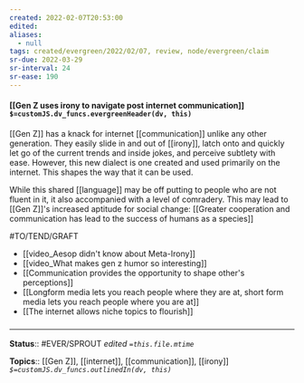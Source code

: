 ```yaml
---
created: 2022-02-07T20:53:00 
edited: 
aliases:
  - null
tags: created/evergreen/2022/02/07, review, node/evergreen/claim
sr-due: 2022-03-29
sr-interval: 24
sr-ease: 190
---
```


#### [[Gen Z uses irony to navigate post internet communication]] `$=customJS.dv_funcs.evergreenHeader(dv, this)`

[[Gen Z]] has a knack for internet [[communication]] unlike any other generation. They easily slide in and out of [[irony]], latch onto and quickly let go of the current trends and inside jokes, and perceive subtlety with ease.
However, this new dialect is one created and used primarily on the internet. This shapes the way that it can be used.


While this shared [[language]] may be off putting to people who are not fluent in it, it also accompanied with a level of comradery. This may lead to [[Gen Z]]'s increased aptitude for social change:
[[Greater cooperation and communication has lead to the success of humans as a species]] 

#TO/TEND/GRAFT 
- [[video_Aesop didn't know about Meta-Irony]]
- [[video_What makes gen z humor so interesting]]
- [[Communication provides the opportunity to shape other's perceptions]]
- [[Longform media lets you reach people where they are at, short form media lets you reach people where you are at]]
- [[The internet allows niche topics to flourish]]


### <hr class="footnote"/>

**Status**:: #EVER/SPROUT
*edited `=this.file.mtime`*

**Topics**:: [[Gen Z]], [[internet]], [[communication]], [[irony]]
*`$=customJS.dv_funcs.outlinedIn(dv, this)`*
